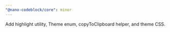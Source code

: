```yaml
---
"@nano-codeblock/core": minor
---
```


Add highlight utility, Theme enum, copyToClipboard helper, and theme CSS.

